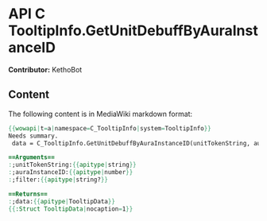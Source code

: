 # API C TooltipInfo.GetUnitDebuffByAuraInstanceID

**Contributor:** KethoBot

## Content

The following content is in MediaWiki markdown format:

```mediawiki
{{wowapi|t=a|namespace=C_TooltipInfo|system=TooltipInfo}}
Needs summary.
 data = C_TooltipInfo.GetUnitDebuffByAuraInstanceID(unitTokenString, auraInstanceID [, filter])

==Arguments==
:;unitTokenString:{{apitype|string}}
:;auraInstanceID:{{apitype|number}}
:;filter:{{apitype|string?}}

==Returns==
:;data:{{apitype|TooltipData}}
{{:Struct TooltipData|nocaption=1}}
```